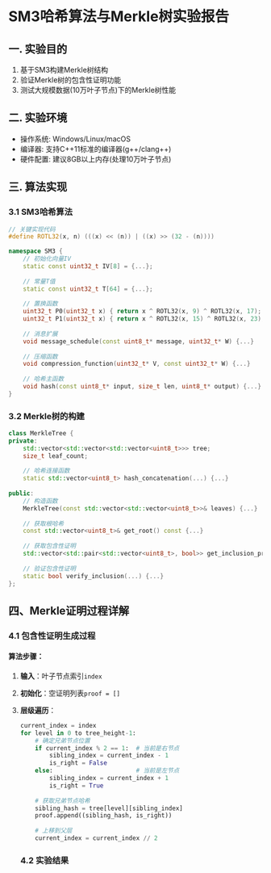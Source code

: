 # SM3哈希算法与Merkle树实验报告

## 一. 实验目的
1. 基于SM3构建Merkle树结构
2. 验证Merkle树的包含性证明功能
3. 测试大规模数据(10万叶子节点)下的Merkle树性能

## 二. 实验环境
- 操作系统: Windows/Linux/macOS
- 编译器: 支持C++11标准的编译器(g++/clang++)
- 硬件配置: 建议8GB以上内存(处理10万叶子节点)

## 三. 算法实现

### 3.1 SM3哈希算法
```cpp
// 关键实现代码
#define ROTL32(x, n) (((x) << (n)) | ((x) >> (32 - (n))))

namespace SM3 {
    // 初始化向量IV
    static const uint32_t IV[8] = {...};
    
    // 常量T值
    static const uint32_t T[64] = {...};
    
    // 置换函数
    uint32_t P0(uint32_t x) { return x ^ ROTL32(x, 9) ^ ROTL32(x, 17); }
    uint32_t P1(uint32_t x) { return x ^ ROTL32(x, 15) ^ ROTL32(x, 23); }
    
    // 消息扩展
    void message_schedule(const uint8_t* message, uint32_t* W) {...}
    
    // 压缩函数
    void compression_function(uint32_t* V, const uint32_t* W) {...}
    
    // 哈希主函数
    void hash(const uint8_t* input, size_t len, uint8_t* output) {...}
}
```

### 3.2 Merkle树的构建
```cpp
class MerkleTree {
private:
    std::vector<std::vector<std::vector<uint8_t>>> tree;
    size_t leaf_count;
    
    // 哈希连接函数
    static std::vector<uint8_t> hash_concatenation(...) {...}
    
public:
    // 构造函数
    MerkleTree(const std::vector<std::vector<uint8_t>>& leaves) {...}
    
    // 获取根哈希
    const std::vector<uint8_t>& get_root() const {...}
    
    // 获取包含性证明
    std::vector<std::pair<std::vector<uint8_t>, bool>> get_inclusion_proof(...) {...}
    
    // 验证包含性证明
    static bool verify_inclusion(...) {...}
};
```

## 四、Merkle证明过程详解

### 4.1 包含性证明生成过程

#### 算法步骤：
1. **输入**：叶子节点索引`index`
2. **初始化**：空证明列表`proof = []`
3. **层级遍历**：
   ```python
   current_index = index
   for level in 0 to tree_height-1:
       # 确定兄弟节点位置
       if current_index % 2 == 1:  # 当前是右节点
           sibling_index = current_index - 1
           is_right = False
       else:                       # 当前是左节点
           sibling_index = current_index + 1 
           is_right = True
       
       # 获取兄弟节点哈希
       sibling_hash = tree[level][sibling_index]
       proof.append((sibling_hash, is_right))
       
       # 上移到父层
       current_index = current_index // 2

   ```

   ### 4.2 实验结果
   
